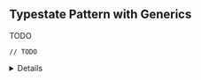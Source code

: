 ## Typestate Pattern with Generics

TODO

```rust,editable
// TODO
```

<details>

- TODO

</details>
